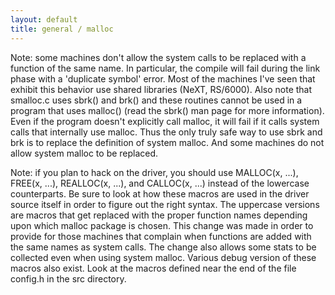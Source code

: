 ```yaml
---
layout: default
title: general / malloc
---
```


Note: some machines don't allow the system calls to be replaced with
a function of the same name. In particular, the compile will fail during
the link phase with a 'duplicate symbol' error. Most of the machines
I've seen that exhibit this behavior use shared libraries (NeXT, RS/6000).
Also note that smalloc.c uses sbrk() and brk() and these routines cannot
be used in a program that uses malloc() (read the sbrk() man page for more
information). Even if the program doesn't explicitly call malloc, it will
fail if it calls system calls that internally use malloc. Thus the only
truly safe way to use sbrk and brk is to replace the definition of system
malloc. And some machines do not allow system malloc to be replaced.

Note: if you plan to hack on the driver, you should use MALLOC(x, ...),
FREE(x, ...), REALLOC(x, ...), and CALLOC(x, ...) instead of the lowercase
counterparts. Be sure to look at how these macros are used in the driver
source itself in order to figure out the right syntax. The uppercase
versions are macros that get replaced with the proper function names
depending upon which malloc package is chosen. This change was made in
order to provide for those machines that complain when functions are added
with the same names as system calls. The change also allows some stats to
be collected even when using system malloc. Various debug version of these
macros also exist. Look at the macros defined near the end of the file
config.h in the src directory.
